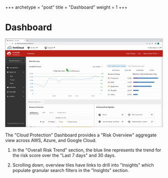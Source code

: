 +++
archetype = "post"
title = "Dashboard"
weight = 1
+++

Dashboard
=========

![image info](forticnp-cloud-protection-dashboard.gif)

The "Cloud Protection" Dashboard provides a "Risk Overview" aggregate view across AWS, Azure, and Google Cloud.

1. In the "Overall Risk Trend" section, the blue line represents the trend for the risk score over the "Last 7 days" and 30 days.

2. Scrolling down, overview tiles have links to drill into "Insights" which populate granular search filters in the "Insights" section.
